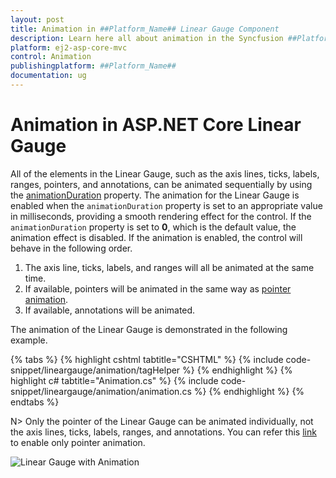 ```yaml
---
layout: post
title: Animation in ##Platform_Name## Linear Gauge Component
description: Learn here all about animation in the Syncfusion ##Platform_Name## Linear Gauge component of Syncfusion Essential JS 2 and more.
platform: ej2-asp-core-mvc
control: Animation
publishingplatform: ##Platform_Name##
documentation: ug
---
```



# Animation in ASP.NET Core Linear Gauge

All of the elements in the Linear Gauge, such as the axis lines, ticks, labels, ranges, pointers, and annotations, can be animated sequentially by using the [animationDuration](https://help.syncfusion.com/cr/aspnetcore-js2/Syncfusion.EJ2.LinearGauge.LinearGauge.html#Syncfusion_EJ2_LinearGauge_LinearGauge_AnimationDuration) property. The animation for the Linear Gauge is enabled when the `animationDuration` property is set to an appropriate value in milliseconds, providing a smooth rendering effect for the control. If the `animationDuration` property is set to **0**, which is the default value, the animation effect is disabled. If the animation is enabled, the control will behave in the following order.

1. The axis line, ticks, labels, and ranges will all be animated at the same time.
2. If available, pointers will be animated in the same way as [pointer animation](https://ej2.syncfusion.com/aspnetcore/documentation/linear-gauge/pointers#pointer-animation).
3. If available, annotations will be animated.

The animation of the Linear Gauge is demonstrated in the following example.

{% tabs %}
{% highlight cshtml tabtitle="CSHTML" %}
{% include code-snippet/lineargauge/animation/tagHelper %}
{% endhighlight %}
{% highlight c# tabtitle="Animation.cs" %}
{% include code-snippet/lineargauge/animation/animation.cs %}
{% endhighlight %}
{% endtabs %}

N> Only the pointer of the Linear Gauge can be animated individually, not the axis lines, ticks, labels, ranges, and annotations. You can refer this [link](https://ej2.syncfusion.com/aspnetcore/documentation/linear-gauge/pointers#pointer-animation) to enable only pointer animation.


![Linear Gauge with Animation](../linear-gauge/images/animation.png)